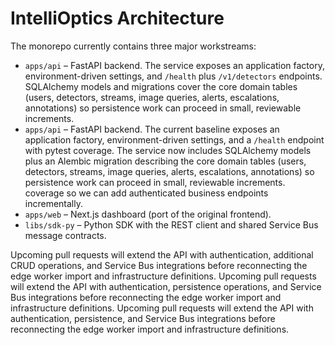 # IntelliOptics Architecture

The monorepo currently contains three major workstreams:

* `apps/api` – FastAPI backend. The service exposes an application factory,
  environment-driven settings, and `/health` plus `/v1/detectors` endpoints.
  SQLAlchemy models and migrations cover the core domain tables (users,
  detectors, streams, image queries, alerts, escalations, annotations) so
  persistence work can proceed in small, reviewable increments.
* `apps/api` – FastAPI backend. The current baseline exposes an application
  factory, environment-driven settings, and a `/health` endpoint with pytest
  coverage. The service now includes SQLAlchemy models plus an Alembic migration
  describing the core domain tables (users, detectors, streams, image queries,
  alerts, escalations, annotations) so persistence work can proceed in small,
  reviewable increments.
  coverage so we can add authenticated business endpoints incrementally.
* `apps/web` – Next.js dashboard (port of the original frontend).
* `libs/sdk-py` – Python SDK with the REST client and shared Service Bus
  message contracts.

Upcoming pull requests will extend the API with authentication, additional CRUD
operations, and Service Bus integrations before reconnecting the edge worker
import and infrastructure definitions.
Upcoming pull requests will extend the API with authentication, persistence
operations, and Service Bus integrations before reconnecting the edge worker
import and infrastructure definitions.
Upcoming pull requests will extend the API with authentication, persistence,
and Service Bus integrations before reconnecting the edge worker import and
infrastructure definitions.
